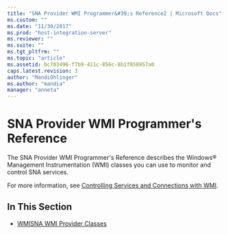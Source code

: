 ```yaml
---
title: "SNA Provider WMI Programmer&#39;s Reference2 | Microsoft Docs"
ms.custom: ""
ms.date: "11/30/2017"
ms.prod: "host-integration-server"
ms.reviewer: ""
ms.suite: ""
ms.tgt_pltfrm: ""
ms.topic: "article"
ms.assetid: bc703496-f7b9-411c-856c-8b1f858957a0
caps.latest.revision: 3
author: "MandiOhlinger"
ms.author: "mandia"
manager: "anneta"
---
```

# SNA Provider WMI Programmer&#39;s Reference
The SNA Provider WMI Programmer's Reference describes the Windows® Management Instrumentation (WMI) classes you can use to monitor and control SNA services.  
  
 For more information, see [Controlling Services and Connections with WMI](../HIS2010/controlling-services-and-connections-with-wmi2.md).  
  
## In This Section  
  
-   [WMISNA WMI Provider Classes](../core/wmisna-wmi-provider-classes2.md)